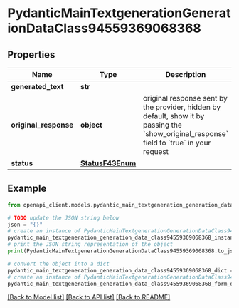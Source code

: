 # PydanticMainTextgenerationGenerationDataClass94559369068368


## Properties

Name | Type | Description | Notes
------------ | ------------- | ------------- | -------------
**generated_text** | **str** |  | 
**original_response** | **object** | original response sent by the provider, hidden by default, show it by passing the &#x60;show_original_response&#x60; field to &#x60;true&#x60; in your request | [optional] 
**status** | [**StatusF43Enum**](StatusF43Enum.md) |  | 

## Example

```python
from openapi_client.models.pydantic_main_textgeneration_generation_data_class94559369068368 import PydanticMainTextgenerationGenerationDataClass94559369068368

# TODO update the JSON string below
json = "{}"
# create an instance of PydanticMainTextgenerationGenerationDataClass94559369068368 from a JSON string
pydantic_main_textgeneration_generation_data_class94559369068368_instance = PydanticMainTextgenerationGenerationDataClass94559369068368.from_json(json)
# print the JSON string representation of the object
print(PydanticMainTextgenerationGenerationDataClass94559369068368.to_json())

# convert the object into a dict
pydantic_main_textgeneration_generation_data_class94559369068368_dict = pydantic_main_textgeneration_generation_data_class94559369068368_instance.to_dict()
# create an instance of PydanticMainTextgenerationGenerationDataClass94559369068368 from a dict
pydantic_main_textgeneration_generation_data_class94559369068368_form_dict = pydantic_main_textgeneration_generation_data_class94559369068368.from_dict(pydantic_main_textgeneration_generation_data_class94559369068368_dict)
```
[[Back to Model list]](../README.md#documentation-for-models) [[Back to API list]](../README.md#documentation-for-api-endpoints) [[Back to README]](../README.md)


